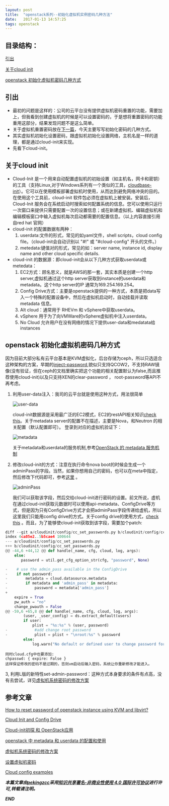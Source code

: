```yaml
---
layout: post
title:  "openstack系列--初始化虚拟机实例密码几种方法"
date:   2017-01-13 14:57:25
tags: openstack
---
```


## 目录结构：

[引出](#A)

[关于cloud init](#B)


[openstack 初始化虚拟机密码几种方式](#B)


<a name="A"></a>

## 引出

- 最初的问题是这样的：公司的云平台没有提供虚拟机密码重置的功能，需要加上，但我看到创建虚拟机的时候是可以设置密码的，于是想将重置密码的功能重用这部分，结果发现问题不是这么简单。
- 关于虚拟机重置密码放在[下一篇](http://zhangchenchen.github.io/2017/01/19/openstack-reset-instance-password/)，今天主要写写初始化密码的几种方式。
- 其实虚拟机初始化设置密码，跟虚拟机初始化设置网络，主机名是一样的道理，都是通过cloud-init来实现。
- 先看下cloud-init。


<a name="B"></a>

## 关于cloud init

- Cloud-Init 是一个用来自动配置虚拟机的初始设置（如主机名，网卡和密钥）的工具（支持Linux,对于Windows系列有一个类似的工具，[cloudbase-init](https://github.com/cloudbase/cloudbase-init)）。它可以在使用模板部署虚拟机时使用，从而达到避免网络冲突的目的。在使用这个工具前，cloud-init 软件包必须在虚拟机上被安装。安装后，Cloud-Init 服务会在系统启动时搜索如何配置系统的信息。您可以使用只运行一次窗口来提供只需要配置一次的设置信息；或在新建虚拟机、编辑虚拟机和编辑模板窗口中输入虚拟机每次启动都需要的配置信息。（以上内容直接引用自red hat 官网）
- cloud-init 的配置数据有两种：
    1. userdata:文件的形式，常见的如yaml文件，shell scripts，cloud config file。（cloud-init会自动识别以 "#!" 或 "#cloud-config" 开头的文件。）
    2. metedata:键值对的形式，常见的如：server name, instance id, display name and other cloud specific details.
- cloud-init 的数据源：即cloud-init会从以下几种方式获取userdata或metedata：
    1. EC2方式：顾名思义，就是AWS的那一套，其实本质是创建一个http server,虚拟机通过这个http server获取到instance的userdata和metadata。这个http server的IP 通常为169.254.169.254。
    2. Config Drive方式：主要是openstack提供的一种方式，本质是把data写入一个特殊的配置设备中，然后在虚拟机启动时，自动挂载并读取 metadata 信息。
    3. Alt cloud：通常用于 RHEVm 和 vSphere中获取userdata。
    4. vSphere 用于为了向VMWare的vSphere虚拟机中注入userdata。
    5. No Cloud 允许用户在没有网络的情况下提供user-data和medatata给instances



<a name="C"></a>

## openstack 初始化虚拟机密码几种方式

因为目前大部分私有云平台基本是KVM虚拟化，后台存储为ceph，所以只选适合这种架构的方案，早期的[inject-password](http://niusmallnan.com/_build/html/_templates/openstack/inject_passwd.html#inject),貌似只支持QCOW2，不支持RAW镜像(没有验证，但在ceph的文档里确实把这个功能的相关配置默认为false,而且推荐使用cloud-init)以及只支持XEN的clear-password ， root-password等API不再考虑。

1. 利用user-data注入：我司的云平台就是使用这种方式，用法很简单

    ![user-data](http://7xrnwq.com1.z0.glb.clouddn.com/2017-1-13-cloud-init-test.png)

    cloud-init数据源是采用最广泛的EC2模式，EC2的restAPI相关知识[check this](http://docs.aws.amazon.com/AWSEC2/latest/UserGuide/ec2-instance-metadata.html#instancedata-add-user-data)。关于metadata  server的配置不在描述，主要是Nova，和Neutron 的相关配置（默认配置即可）。
    登录到对应的虚拟机验证下：

    ![metadata](http://7xrnwq.com1.z0.glb.clouddn.com/2017-01-13-metadata.png)

    关于metadata和userdata的服务机制,参考[OpenStack 的 metadata 服务机制](http://www.ibm.com/developerworks/cn/cloud/library/1509_liukg_openstackmeta/)

2. 修改cloud-init的方式：注意在执行命令nova boot的时候会生成一个adminPass的字段。当然，如果你想用自己的密码，也可以在meta中指定，然后修改下代码即可，参考[这里](https://segmentfault.com/a/1190000002878435) 。
     
     ![adminPass](http://7xrnwq.com1.z0.glb.clouddn.com/2017-01-14-adminPass.png) 

    我们可以获取该字段，然后交给cloud-init进行密码的设置。前文所说，虚机在通过cloud-init获取元数据时可以使用api-metadata、ConfigDrive等方式，但是因为只有ConfigDrive方式才会把adminPass字段传递给虚机，所以这里我们只能用config drive的方式。关于config drive的使用方式，[check this](http://www.voidcn.com/blog/wuyongpeng0912/article/p-6099231.html) 。而且，为了能够使cloud-init获取到该字段，需要加个patch:

 ```python
diff --git a/cloudinit/config/cc_set_passwords.py b/cloudinit/config/cc_set_passwords.py
index 4ca85e2..5b5cae4 100644
--- a/cloudinit/config/cc_set_passwords.py
+++ b/cloudinit/config/cc_set_passwords.py
@@ -44,6 +44,12 @@ def handle(_name, cfg, cloud, log, args):
     else:
        password = util.get_cfg_option_str(cfg, "password", None)

-    # use the admin_pass available in the ConfigDrive
-    if not password:
-        metadata = cloud.datasource.metadata
-        if metadata and 'admin_pass' in metadata:
-            password = metadata['admin_pass']
+
     expire = True
     pw_auth = "no"
     change_pwauth = False
@@ -59,6 +65,8 @@ def handle(_name, cfg, cloud, log, args):
         (user, _user_config) = ds.extract_default(users)
         if user:
             plist = "%s:%s" % (user, password)
-            #add change root password
-            plist = plist + "\nroot:%s" % password
         else:
             log.warn("No default or defined user to change password for.")
```
    同时cloud.cfg中也要添加:
    chpasswd: { expire: False }
    这样保证修改的密码不是过期的，否则vm启动后输入密码，系统让你重新修改才能进入。

3, 利用L版的新特性set-admin-password：这种方式本身要求的条件有点高，没有去尝试，详见[虚拟机系统密码的修改方案](http://niusmallnan.com/_build/html/_templates/openstack/inject_passwd.html#id2)





## 参考文章

[How to reset password of openstack instance using KVM and libvirt?](http://stackoverflow.com/questions/24864186/how-to-reset-password-of-openstack-instance-using-kvm-and-libvirt)

[Cloud Init and Config Drive](https://github.com/jriguera/ansible-ironic-standalone/wiki/Cloud-Init-and-Config-Drive)

[Cloud-init初探 和 OpenStack应用 ](http://blog.sina.com.cn/s/blog_959491260101m2cx.html)

[openstack 中 metadata 和 userdata 的配置和使用](http://www.itdadao.com/articles/c15a642783p0.html)

[虚拟机系统密码的修改方案](http://niusmallnan.com/_build/html/_templates/openstack/inject_passwd.html#id2)

[设置虚拟机密码](http://kiwik.github.io/openstack/2016/01/30/%E8%AE%BE%E7%BD%AE%E8%99%9A%E6%8B%9F%E6%9C%BA%E5%AF%86%E7%A0%81/)

[Cloud config examples](http://cloudinit.readthedocs.io/en/latest/topics/examples.html)



***本篇文章由[pekingzcc](https://zhangchenchen.github.io/)采用[知识共享署名-非商业性使用 4.0 国际许可协议](https://creativecommons.org/licenses/by-nc-sa/4.0/)进行许可,转载请注明。***


 ***END***
